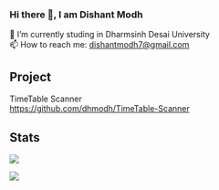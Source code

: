 ### Hi there 👋, I am Dishant Modh

🔭 I’m currently studing in Dharmsinh Desai University \
📫 How to reach me: dishantmodh7@gmail.com

## Project
TimeTable Scanner \
https://github.com/dhmodh/TimeTable-Scanner

## Stats

<p><img align="center" src="https://github-readme-stats.vercel.app/api/top-langs?username=dhmodh&show_icons=true&locate=en&layout=compact" />
  
 <p align-="center"> <img src="https://github-readme-stats.vercel.app/api?username=dhmodh&show_icons=true&theme=merko" />

<!--
**dhmodh/dhmodh** is a ✨ _special_ ✨ repository because its `README.md` (this file) appears on your GitHub profile.

Here are some ideas to get you started:

- 
- 🌱 I’m currently learning ...
- 👯 I’m looking to collaborate on ...
- 🤔 I’m looking for help with ...
- 💬 Ask me about ...
- 📫 How to reach me: dishantmodh7@gmail.com
- 😄 Pronouns: ...
- ⚡ Fun fact: ...
-->
